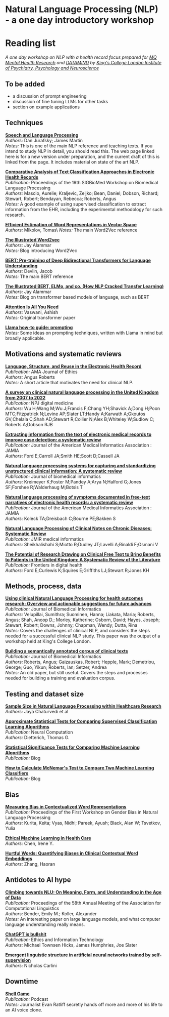 # Natural Language Processing (NLP) - a one day introductory workshop<a name="top"/>
# Reading list

*A one day workshop on NLP with a health record focus prepared for [MQ Mental Health Research](https://www.mqmentalhealth.org/) and [DATAMIND](https://datamind.org.uk/) by [King's College London Institute of Psychiatry, Psychology and Neuroscience](https://www.kcl.ac.uk/ioppn)*


## To be added
- a discussion of prompt engineering
- discussion of fine tuning LLMs for other tasks
- section on example applications

## Techniques

**[Speech and Language Processing](https://web.stanford.edu/~jurafsky/slp3/)**\
*Authors:* Dan Jurafsky; James Martin\
*Notes:* This is one of the main NLP reference and teaching texts. If you intend to study NLP in detail, you should read this. The web page linked here is for a new version under preparation, and the current draft of this is linked from the page. It includes material on state of the art NLP.

**[Comparative Analysis of Text Classification Approaches in Electronic Health Records](https://aclanthology.org/2020.bionlp-1.9/)**\
*Publication:* Proceedings of the 19th SIGBioMed Workshop on Biomedical Language Processing\
*Authors:* Mascio, Aurelie; Kraljevic, Zeljko; Bean, Daniel; Dobson, Richard; Stewart, Robert; Bendayan, Rebecca; Roberts, Angus\
*Notes:* A good example of using supervised classification to extract information from the EHR, including the experimental methodology for such research.

**[Efficient Estimation of Word Representations in Vector Space](https://arxiv.org/abs/1301.3781)**\
*Authors:* Mikolov, Tomas\ 
*Notes:* The main Word2Vec reference

**[The Illustrated Word2vec](https://jalammar.github.io/illustrated-word2vec/)**\
*Authors:* Jay Alammar \
*Notes:* Blog introducing Word2Vec

**[BERT: Pre-training of Deep Bidirectional Transformers for Language Understanding](https://arxiv.org/abs/1810.04805)**\
*Authors:* Devlin, Jacob\
*Notes:* The main BERT reference

**[The Illustrated BERT, ELMo, and co. (How NLP Cracked Transfer Learning)](https://jalammar.github.io/illustrated-bert/)**\
*Authors:* Jay Alammar\
*Notes:* Blog on transformer based models of language, such as BERT

**[Attention Is All You Need](https://arxiv.org/abs/1706.03762)**\
*Authors:* Vaswani, Ashish\
*Notes:* Original transformer paper

**[Llama how-to guide: prompting](https://www.llama.com/docs/how-to-guides/prompting/)**\
*Notes:* Some ideas on prompting techniques, written with Llama in mind but broadly applicable.

## Motivations and systematic reviews

**[Language, Structure, and Reuse in the Electronic Health Record](https://journalofethics.ama-assn.org/article/language-structure-and-reuse-electronic-health-record/2017-03)**\
*Publication:* AMA Journal of Ethics\
*Authors:* Angus Roberts\
*Notes:* A short article that motivates the need for clinical NLP.

**[A survey on clinical natural language processing in the United Kingdom from 2007 to 2022](https://pmc.ncbi.nlm.nih.gov/articles/PMC9770568/)**\
*Publication:* NPJ digital medicine\
*Authors:* Wu H;Wang M;Wu J;Francis F;Chang YH;Shavick A;Dong H;Poon MTC;Fitzpatrick N;Levine AP;Slater LT;Handy A;Karwath A;Gkoutos GV;Chelala C;Shah AD;Stewart R;Collier N;Alex B;Whiteley W;Sudlow C; Roberts A;Dobson RJB

**[Extracting information from the text of electronic medical records to improve case detection: a systematic review](https://pmc.ncbi.nlm.nih.gov/articles/PMC4997034/)**\
*Publication:* Journal of the American Medical Informatics Association : JAMIA\
*Authors:* Ford E;Carroll JA;Smith HE;Scott D;Cassell JA

**[Natural language processing systems for capturing and standardizing unstructured clinical information: A systematic review](https://www.sciencedirect.com/science/article/pii/S1532046417301685?via%3Dihub)**\
*Publication:* Journal of biomedical informatics\
*Authors:* Kreimeyer K;Foster M;Pandey A;Arya N;Halford G;Jones SF;Forshee R;Walderhaug M;Botsis T

**[Natural language processing of symptoms documented in free-text narratives of electronic health records: a systematic review](https://pmc.ncbi.nlm.nih.gov/articles/PMC6657282/)**\
*Publication:* Journal of the American Medical Informatics Association : JAMIA\
*Authors:* Koleck TA;Dreisbach C;Bourne PE;Bakken S

**[Natural Language Processing of Clinical Notes on Chronic Diseases: Systematic Review](https://pmc.ncbi.nlm.nih.gov/articles/PMC6528438/)**\
*Publication:* JMIR medical informatics\
*Authors:* Sheikhalishahi S;Miotto R;Dudley JT;Lavelli A;Rinaldi F;Osmani V

**[The Potential of Research Drawing on Clinical Free Text to Bring Benefits to Patients in the United Kingdom: A Systematic Review of the Literature](https://pmc.ncbi.nlm.nih.gov/articles/PMC8521813/)**\
*Publication:* Frontiers in digital health\
*Authors:* Ford E;Curlewis K;Squires E;Griffiths LJ;Stewart R;Jones KH

## Methods, process, data

**[Using clinical Natural Language Processing for health outcomes research: Overview and actionable suggestions for future advances](https://www.sciencedirect.com/science/article/pii/S1532046418302016?via%3Dihub)**\
*Publication:* Journal of Biomedical Informatics\
*Authors:* Velupillai, Sumithra; Suominen, Hanna; Liakata, Maria; Roberts, Angus; Shah, Anoop D.; Morley, Katherine; Osborn, David; Hayes, Joseph; Stewart, Robert; Downs, Johnny; Chapman, Wendy; Dutta, Rina\
*Notes:* Covers the challenges of clinical NLP, and considers the steps needed for a successful clinical NLP study. This paper was the output of a workshop held at King's College London.

**[Building a semantically annotated corpus of clinical texts](https://www.sciencedirect.com/science/article/pii/S1532046409000069?via%3Dihub)**\
*Publication:* Journal of Biomedical Informatics\
*Authors:* Roberts, Angus; Gaizauskas, Robert; Hepple, Mark; Demetriou, George; Guo, Yikun; Roberts, Ian; Setzer, Andrea\
*Notes:* An old paper, but still useful. Covers the steps and processes needed for building a training and evaluation corpus.

## Testing and dataset size

**[Sample Size in Natural Language Processing within Healthcare Research](https://arxiv.org/pdf/2309.02237)**\
*Authors:* Jaya Chaturvedi et al 

**[Approximate Statistical Tests for Comparing Supervised Classification Learning Algorithms](https://pubmed.ncbi.nlm.nih.gov/9744903/)**\
*Publication:* Neural Computation\
*Authors:* Dietterich, Thomas G.

**[Statistical Significance Tests for Comparing Machine Learning Algorithms](https://machinelearningmastery.com/statistical-significance-tests-for-comparing-machine-learning-algorithms/)**\
*Publication:* Blog

**[How to Calculate McNemar's Test to Compare Two Machine Learning Classifiers](https://machinelearningmastery.com/mcnemars-test-for-machine-learning/)**\
*Publication:* Blog

## Bias

**[Measuring Bias in Contextualized Word Representations](https://aclanthology.org/W19-3823/)**\
*Publication:* Proceedings of the First Workshop on Gender Bias in Natural Language Processing\
*Authors:* Kurita, Keita; Vyas, Nidhi; Pareek, Ayush; Black, Alan W; Tsvetkov, Yulia

**[Ethical Machine Learning in Health Care](https://www.annualreviews.org/content/journals/10.1146/annurev-biodatasci-092820-114757)**\
*Authors:* Chen, Irene Y.

**[Hurtful Words: Quantifying Biases in Clinical Contextual Word Embeddings](https://arxiv.org/abs/2003.11515)**\
*Authors:* Zhang, Haoran

## Antidotes to AI hype

**[Climbing towards NLU: On Meaning, Form, and Understanding in the Age of Data](https://aclanthology.org/2020.acl-main.463/)**\
*Publication:* Proceedings of the 58th Annual Meeting of the Association for Computational Linguistics\
*Authors:* Bender, Emily M.; Koller, Alexander\
*Notes:* An interesting paper on large language models, and what computer language understanding really means.

**[ChatGPT is bullshit](https://link.springer.com/article/10.1007/s10676-024-09775-5)**\
*Publication:* Ethics and Information Technology\
*Authors:* Michael Townsen Hicks, James Humphries, Joe Slater

**[Emergent linguistic structure in artificial neural networks trained by self-supervision](https://www.pnas.org/doi/full/10.1073/pnas.1907367117)**\
*Authors:* Nicholas Carlini


## Downtime

**[Shell Game](https://castbox.fm/vb/734885305)**\
*Publication:* Podcast\
*Notes:* Journalist Evan Ratliff secretly hands off more and more of his life to an AI voice clone.





